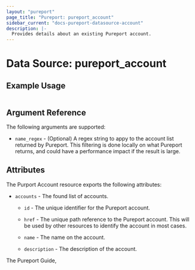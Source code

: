 ```yaml
---
layout: "pureport"
page_title: "Pureport: pureport_account"
sidebar_current: "docs-pureport-datasource-account"
description: |-
  Provides details about an existing Pureport account.
---
```


# Data Source: pureport\_account

## Example Usage

```hcl
```

## Argument Reference

The following arguments are supported:

* `name_regex` - (Optional) A regex string to appy to the account list returned by Pureport. This
  filtering is done locally on what Pureport returns, and could have a performance impact if the
  result is large.

## Attributes

The Purport Account resource exports the following attributes:

* `accounts` - The found list of accounts.

    * `id` - The unique identifier for the Pureport account.

    * `href` - The unique path reference to the Pureport account. This will be used by other resources to identify the account in most cases.

    * `name` - The name on the account.

    * `description` - The description of the account.

The Pureport Guide, []()
